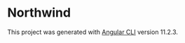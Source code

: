 # Northwind

This project was generated with [Angular CLI](https://github.com/angular/angular-cli) version 11.2.3.

